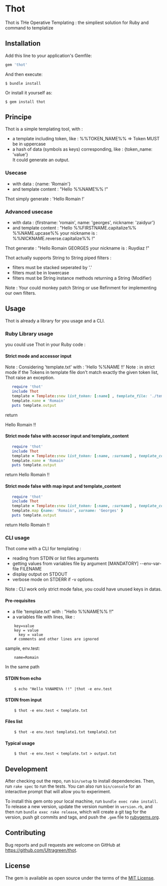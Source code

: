 # Thot

Thot is THe Operative Templating : the simpliest solution for Ruby and command to templatize

## Installation

Add this line to your application's Gemfile:

```ruby
gem 'thot'
```

And then execute:

    $ bundle install

Or install it yourself as:

    $ gem install thot


## Principe

Thot is a simple templating tool, with :
- a template including token, like : %%TOKEN_NAME%% => Token MUST be in uppercase
- a hash of data (symbols as keys) corresponding, like : {token_name: 'value'}  
It could generate an output.

### Usecase

- with data :  {name: 'Romain'}
- and template content : "Hello %%NAME%% !"

Thot simply generate :
   'Hello Romain !'

### Advanced usecase 

- with data :  {firstname: 'romain', name: 'georges', nickname: 'zaidyur'}
- and template content : "Hello %%FIRSTNAME.capitalize%% %%NAME.upcase%%  your nickname is : %%NICKNAME.reverse.capitalize%% !"

Thot generate :
   "Hello Romain GEORGES your nickname is : Ruydiaz !"


Thot actually supports String to String piped filters :
- filters must be stacked seperated by '.'
- filters must be in lowercase
- filters must be String instance methods returning a String (Modifier)

Note : Your could monkey patch String or use Refinment for implementing our own filters.  


## Usage

Thot is already a library for you usage and a CLI. 

###  Ruby Library usage

you could use Thot in your Ruby code :

#### Strict mode and accessor input

Note : Considering 'template.txt' with : 'Hello %%NAME !!'
Note : in strict mode if the Tokens in template file don't match exactly the given token list, Thot raise an exception.  

```ruby
   require 'thot'
   include Thot
   template = Template::new list_token: [:name] , template_file: './template.txt'
   template.name = 'Romain'
   puts template.output
````

return

   Hello Romain !!


#### Strict mode false with accesor input and template_content

```ruby
   require 'thot'
   include Thot
   template = Template::new list_token: [:name, :surname] , template_content: 'Hello %%NAME !!'
   template.name = 'Romain'
   puts template.output
````

return
   Hello Romain !!

#### Strict mode false with map input and template_content

```ruby
   require 'thot'
   include Thot
   template = Template::new list_token: [:name, :surname] , template_content: 'Hello %%NAME !!'
   template.map {name: 'Romain', surname: 'Georges' }
   puts template.output
````

return
   Hello Romain !!



###   CLI usage

Thot come with a CLI for templating :
- reading from STDIN or list files arguments
- getting values from variables file by argument [MANDATORY]  --env-var-file FILENAME
- display output on STDOUT
- verbose mode on STDERR if -v options.

Note : CLI work only strict mode false, you could have unused keys in datas. 

#### Pre-requisites

* a file 'template.txt' with : "Hello %%NAME%% !!"
* a variables file with lines, like :
```
    key=value
    key = value
      key = value
    # comments and other lines are ignored
```

sample, env.test: 

```
    name=Romain
```

In the same path

#### STDIN from echo

```
    $ echo "Hello %%NAME%% !!" |thot -e env.test
```

#### STDIN from input

```
    $ thot -e env.test < template.txt
```

#### Files list 

```
    $ thot -e env.test template1.txt template2.txt
```

#### Typical usage

```
    $ thot -e env.test < template.txt > output.txt
```

###


## Development

After checking out the repo, run `bin/setup` to install dependencies. Then, run `rake spec` to run the tests. You can also run `bin/console` for an interactive prompt that will allow you to experiment.

To install this gem onto your local machine, run `bundle exec rake install`. To release a new version, update the version number in `version.rb`, and then run `bundle exec rake release`, which will create a git tag for the version, push git commits and tags, and push the `.gem` file to [rubygems.org](https://rubygems.org).

## Contributing

Bug reports and pull requests are welcome on GitHub at https://github.com/Ultragreen/thot.


## License

The gem is available as open source under the terms of the [MIT License](https://opensource.org/licenses/MIT).
